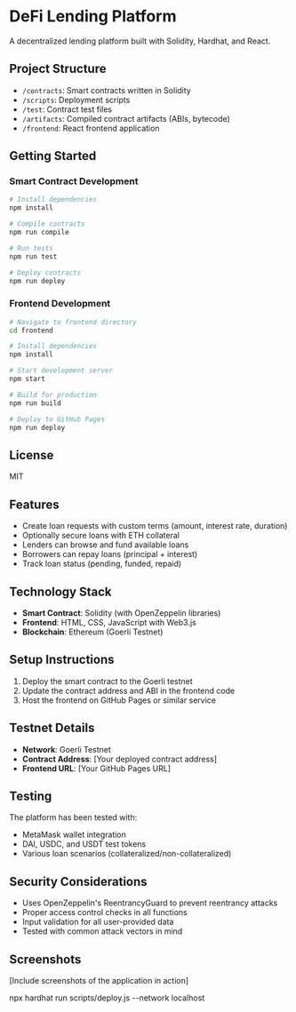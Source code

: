 # DeFi Lending Platform

A decentralized lending platform built with Solidity, Hardhat, and React.

## Project Structure

- `/contracts`: Smart contracts written in Solidity
- `/scripts`: Deployment scripts
- `/test`: Contract test files
- `/artifacts`: Compiled contract artifacts (ABIs, bytecode)
- `/frontend`: React frontend application

## Getting Started

### Smart Contract Development

```bash
# Install dependencies
npm install

# Compile contracts
npm run compile

# Run tests
npm run test

# Deploy contracts
npm run deploy
```

### Frontend Development

```bash
# Navigate to frontend directory
cd frontend

# Install dependencies
npm install

# Start development server
npm start

# Build for production
npm run build

# Deploy to GitHub Pages
npm run deploy
```

## License

MIT

## Features

- Create loan requests with custom terms (amount, interest rate, duration)
- Optionally secure loans with ETH collateral
- Lenders can browse and fund available loans
- Borrowers can repay loans (principal + interest)
- Track loan status (pending, funded, repaid)

## Technology Stack

- **Smart Contract**: Solidity (with OpenZeppelin libraries)
- **Frontend**: HTML, CSS, JavaScript with Web3.js
- **Blockchain**: Ethereum (Goerli Testnet)

## Setup Instructions

1. Deploy the smart contract to the Goerli testnet
2. Update the contract address and ABI in the frontend code
3. Host the frontend on GitHub Pages or similar service

## Testnet Details

- **Network**: Goerli Testnet
- **Contract Address**: [Your deployed contract address]
- **Frontend URL**: [Your GitHub Pages URL]

## Testing

The platform has been tested with:
- MetaMask wallet integration
- DAI, USDC, and USDT test tokens
- Various loan scenarios (collateralized/non-collateralized)

## Security Considerations

- Uses OpenZeppelin's ReentrancyGuard to prevent reentrancy attacks
- Proper access control checks in all functions
- Input validation for all user-provided data
- Tested with common attack vectors in mind

## Screenshots

[Include screenshots of the application in action]

 npx hardhat run scripts/deploy.js --network localhost
 